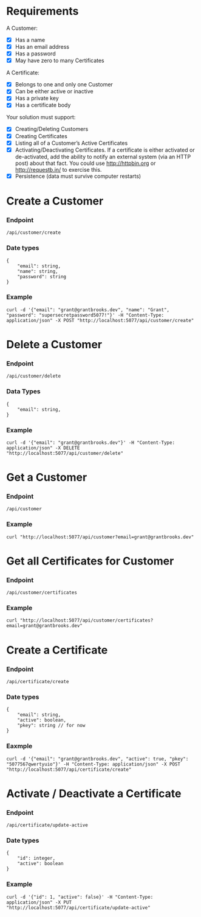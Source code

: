 # Requirements

A Customer:

-   [x] Has a name
-   [x] Has an email address
-   [x] Has a password
-   [x] May have zero to many Certificates

A Certificate:

-   [x] Belongs to one and only one Customer
-   [x] Can be either active or inactive
-   [x] Has a private key
-   [x] Has a certificate body

Your solution must support:

-   [x] Creating/Deleting Customers
-   [x] Creating Certificates
-   [x] Listing all of a Customer’s Active Certificates
-   [x] Activating/Deactivating Certificates. If a certificate is either activated or de-activated, add the ability to notify an external system (via an HTTP post) about that fact. You could use http://httpbin.org or http://requestb.in/ to exercise this.
-   [x] Persistence (data must survive computer restarts)

# Create a Customer

### Endpoint

    /api/customer/create

### Date types

    {
        "email": string,
        "name": string,
        "password": string
    }

### Example

    curl -d '{"email": "grant@grantbrooks.dev", "name": "Grant", "password": "supersecretpassword5077!"}' -H "Content-Type: application/json" -X POST "http://localhost:5077/api/customer/create"

# Delete a Customer

### Endpoint

    /api/customer/delete

### Data Types

    {
        "email": string,
    }

### Example

    curl -d '{"email": "grant@grantbrooks.dev"}' -H "Content-Type: application/json" -X DELETE "http://localhost:5077/api/customer/delete"

# Get a Customer

### Endpoint

    /api/customer

### Example

    curl "http://localhost:5077/api/customer?email=grant@grantbrooks.dev"

# Get all Certificates for Customer

### Endpoint

    /api/customer/certificates

### Example

    curl "http://localhost:5077/api/customer/certificates?email=grant@grantbrooks.dev"

# Create a Certificate

### Endpoint

    /api/certificate/create

### Date types

    {
        "email": string,
        "active": boolean,
        "pkey": string // for now
    }

### Eaxmple

    curl -d '{"email": "grant@grantbrooks.dev", "active": true, "pkey": "5077567qwertyuio"}' -H "Content-Type: application/json" -X POST "http://localhost:5077/api/certificate/create"

# Activate / Deactivate a Certificate

### Endpoint

    /api/certificate/update-active

### Date types

    {
        "id": integer,
        "active": boolean
    }

### Example

    curl -d '{"id": 1, "active": false}' -H "Content-Type: application/json" -X PUT "http://localhost:5077/api/certificate/update-active"
